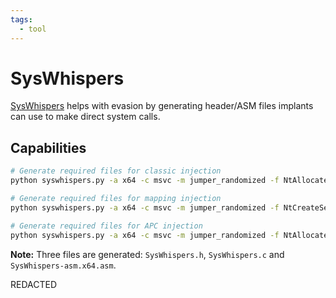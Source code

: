 ```yaml
---
tags:
  - tool
---
```

# SysWhispers

[SysWhispers](https://github.com/klezVirus/SysWhispers3) helps with evasion by generating header/ASM files implants can use to make direct system calls.

## Capabilities

```bash
# Generate required files for classic injection
python syswhispers.py -a x64 -c msvc -m jumper_randomized -f NtAllocateVirtualMemory,NtProtectVirtualMemory,NtWriteVirtualMemory,NtCreateThreadEx -o SysWhispers -v

# Generate required files for mapping injection
python syswhispers.py -a x64 -c msvc -m jumper_randomized -f NtCreateSection,NtMapViewOfSection,NtUnmapViewOfSection,NtClose,NtCreateThreadEx -o SysWhispers -v

# Generate required files for APC injection
python syswhispers.py -a x64 -c msvc -m jumper_randomized -f NtAllocateVirtualMemory,NtProtectVirtualMemory,NtWriteVirtualMemory,NtQueueApcThread -o SysWhispers -v
```

**Note:** Three files are generated: `SysWhispers.h`, `SysWhispers.c` and `SysWhispers-asm.x64.asm`.

REDACTED